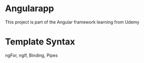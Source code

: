 # Angularapp
This project is part of the Angular framework learning from Udemy

# Template Syntax
ngFor, ngIf, Binding, Pipes
